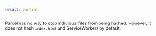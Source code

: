 ```yaml
---
result: partial
---
```


Parcel has no way to stop individual files from being hashed. However, it does not hash `index.html` and ServiceWorkers by default.
